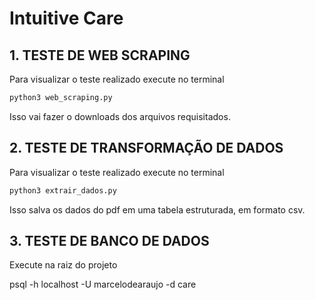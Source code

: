 # Intuitive Care

## 1. TESTE DE WEB SCRAPING

Para visualizar o teste realizado execute no terminal

```python
python3 web_scraping.py

```

Isso vai fazer o downloads dos arquivos requisitados.

## 2. TESTE DE TRANSFORMAÇÃO DE DADOS

Para visualizar o teste realizado execute no terminal

```python
python3 extrair_dados.py

```

Isso salva os dados do pdf em uma tabela estruturada, em formato csv.

## 3. TESTE DE BANCO DE DADOS

Execute na raiz do projeto

psql -h localhost -U marcelodearaujo -d care

